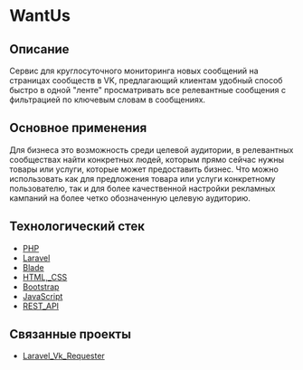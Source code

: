 # WantUs

## Описание

Сервис для круглосуточного мониторинга новых сообщений на страницах сообществ в VK, предлагающий клиентам удобный способ быстро в одной "ленте" просматривать все релевантные сообщения с фильтрацией по ключевым словам в сообщениях.


## Основное применения

 Для бизнеса это возможность среди целевой аудитории, в релевантных сообществах найти конкретных людей, которым прямо сейчас нужны товары или услуги, которые может предоставить бизнес. Что можно использовать как для  предложения товара или услуги конкретному пользователю, так и для более качественной настройки рекламных кампаний на более четко обозначенную целевую аудиторию.


## Технологический стек

- [PHP](../../tech/languages/PHP.md)
- [Laravel](../../tech/frameworks/Laravel.md)
- [Blade](../../tech/languages/Blade.md)
- [HTML,_CSS](../../tech/languages/HTML,_CSS.md)
- [Bootstrap](../../tech/frameworks/Bootstrap.md)
- [JavaScript](../../tech/languages/JavaScript.md)
- [REST_API](../../tech/methodologies/REST_API.md)


## Связанные проекты

- [Laravel_Vk_Requester](Laravel_Vk_Requester.md)
